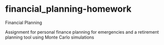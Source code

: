# financial_planning-homework
Financial Planning

Assignment for personal finance planning for emergencies and a retirement planning tool using Monte Carlo simulations
